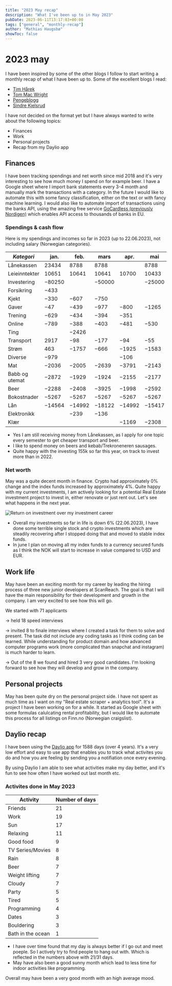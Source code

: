 ```yaml
---
title: "2023 May recap"
description: "What I've been up to in May 2023"
pubDate: 2023-06-11T13:17:03+00:00
tags: ["general", "monthly-recap"]
author: "Mathias Haugsbø"
showToc: false
---
```


# 2023 may

I have been inspired by some of the other blogs I follow to start writing a monthly recap of what I have been up to.
Some of the excellent blogs I read:

- [Tim Hårek](https://timharek.no/blog/2023-may-recently/)
- [Tom Mac Wright](https://macwright.com/2023/06/01/recently.html)
- [Pengeblogg](https://pengeblogg.bloggnorge.com/2023/01/31/2023-status-etter-januar/)
- [Sindre Kjelsrud](https://kjelsrud.dev/blog-posts/life/may23/)

I have not decided on the format yet but I have always wanted to write about the following topics:

- Finances
- Work
- Personal projects
- Recap from my Daylio app

## Finances

I have been tracking spendings and net worth since mid 2018 and it's very interesting to see how much money I spend on for example beer. I have a Google sheet where I import bank statements every 3-4 month and manually mark the transactions with a category. In the future I would like to automate this with some fancy classification, either on the text or with fancy machine learning.
I would also like to automate import of transactions using the banks API, using the amazing free service [GoCardless (previously Nordigen)](https://gocardless.com/bank-account-data/) which enables API access to thousands of banks in EU.

### Spendings & cash flow

Here is my spendings and incomes so far in 2023 (up to 22.06.2023), not including salary (Norwegian categories).

| **_Kategori_** | **jan.** | **feb.** | **mars** | **apr.** | **mai** | **juni** | **Sum** |
| -------------- | -------- | -------- | -------- | -------- | ------- | -------- | ------- |
| Lånekassen     | 23434    | 8788     | 8788     |          | 8788    | 11717    | 61514   |
| Leieinntekter  | 10651    | 10641    | 10641    | 10700    | 10433   | 10641    | 63707   |
| Investering    | −80250   |          | −50000   |          | −25000  | 198      | −155052 |
| Forsikring     | −433     |          |          |          |         | 109      | −324    |
| Kjekt          | −330     | −607     | −750     |          |         | −10      | −1697   |
| Gaver          | −47      | −439     | −977     | −800     | −1265   | −100     | −3628   |
| Trening        | −629     | −434     | −394     | −351     |         | −458     | −2266   |
| Online         | −789     | −388     | −403     | −481     | −530    | −465     | −3057   |
| Ting           |          | −2426    |          |          |         | −528     | −2954   |
| Transport      | 2917     | −98      | −177     | −94      | −55     | −530     | 1963    |
| Strøm          | 463      | −1757    | −666     | −1925    | −1583   | −874     | −6342   |
| Diverse        | −979     |          |          | −106     |         | −1187    | −2272   |
| Mat            | −2036    | −2005    | −2639    | −3791    | −2143   | −1736    | −14350  |
| Babb og utemat | −2872    | −1929    | −1924    | −2155    | −2177   | −2159    | −13215  |
| Beer           | −2288    | −2408    | −3925    | −1998    | −2592   | −2634    | −15845  |
| Bokostnader    | −5267    | −5267    | −5267    | −5267    | −5267   | −5267    | −31602  |
| Lån            | −14564   | −14992   | −18122   | −14992   | −15417  | −15413   | −93500  |
| Elektronikk    |          | −239     | −136     |          |         |          | −375    |
| Klær           |          |          |          | −1169    | −2308   |          | −3477   |

- Yes I am still receiving money from Lånekassen, as I apply for one topic every semester to get cheaper transport and beer.
- I like to spend money on beers and kebab/Trekroneneren sausages.
- Quite happy with the investing 155k so far this year, on track to invest more than in 2022.

### Net worth

May was a quite decent month in finance. Crypto had approximately 0% change and the index funds increased by approximately 4%. Quite happy with my current investments, I am actively looking for a potential Real Estate investment project to invest in, either renovate or just rent out. Let's see what happens in the next year.

![Return on investment over my investment career](/2023-may-ROI.png)

- Overall my investments so far in life is down 6% (22.06.2023), I have done some terrible single stock and crypto investments which are steadily recovering after I stopped doing that and moved to stable index funds.
- In june I plan on moving all my index funds to a currency secured funds as I think the NOK will start to increase in value compared to USD and EUR.

## Work life

May have been an exciting month for my career by leading the hiring process of three new junior developers at ScanReach. The goal is that I will have the main responsibility for their development and growth in the company. I am very excited to see how this will go.

We started with 71 applicants

-> held 18 speed interviews

-> invited 8 to finale interviews where I created a task for them to solve and present. The task did not include any coding tasks as I think coding can be learned. While understanding for product domain and how advanced computer programs work (more complicated than snapchat and instagram) is much harder to learn.

-> Out of the 8 we found and hired 3 very good candidates. I'm looking forward to see how they will develop and grow in the company.

## Personal projects

May has been quite dry on the personal project side. I have not spent as much time as I want on my "Real estate scraper + analytics tool". It's a project I have been working on for a while. It started as Google sheet with some formulas calulcating rental profitability, but I would like to automate this process for all listings on Finn.no (Norwegian craigslist).

## Daylio recap

I have been using the [Daylio app](https://daylio.net/) for 1588 days (over 4 years). It's a very low effort and easy to use app that enables you to track what activites you do and how you are feeling by sending you a notifiation once every evening.

By using Daylio I am able to see what activities make my day better, and it's fun to see how often I have worked out last month etc.

### Activites done in May 2023

| Activity          | Number of days |
| ----------------- | -------------- |
| Friends           | 21             |
| Work              | 19             |
| Sun               | 17             |
| Relaxing          | 11             |
| Good food         | 9              |
| TV Series/Movies  | 8              |
| Rain              | 8              |
| Beer              | 7              |
| Weight lifting    | 7              |
| Cloudy            | 7              |
| Party             | 5              |
| Tired             | 5              |
| Programming       | 4              |
| Dates             | 3              |
| Bouldering        | 3              |
| Bath in the ocean | 1              |

- I have over time found that my day is always better if I go out and meet poeple. So I actively try to find people to hang out with. Which is reflected in the numbers above with 21/31 days.
- May have also been a good sunny month which lead to less time for indoor activities like programming.

Overall may have been a very good month with an high average mood.
